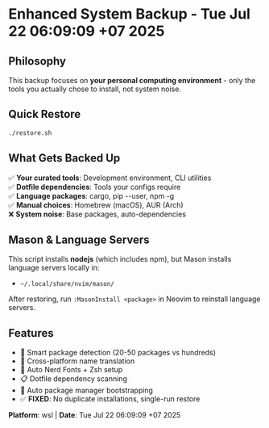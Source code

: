 # Enhanced System Backup - Tue Jul 22 06:09:09 +07 2025

## Philosophy
This backup focuses on **your personal computing environment** - only the tools you actually chose to install, not system noise.


## Quick Restore

```bash
./restore.sh
```

## What Gets Backed Up

✅ **Your curated tools**: Development environment, CLI utilities  
✅ **Dotfile dependencies**: Tools your configs require  
✅ **Language packages**: cargo, pip --user, npm -g  
✅ **Manual choices**: Homebrew (macOS), AUR (Arch)  
❌ **System noise**: Base packages, auto-dependencies


## Mason & Language Servers

This script installs **nodejs** (which includes npm), but Mason installs language servers locally in:
- `~/.local/share/nvim/mason/`

After restoring, run `:MasonInstall <package>` in Neovim to reinstall language servers.


## Features


- 🎯 Smart package detection (20-50 packages vs hundreds)
- 🔄 Cross-platform name translation  
- 🎨 Auto Nerd Fonts + Zsh setup
- 📋 Dotfile dependency scanning
- 🔧 Auto package manager bootstrapping
- ✅ **FIXED**: No duplicate installations, single-run restore


**Platform**: wsl | **Date**: Tue Jul 22 06:09:09 +07 2025
